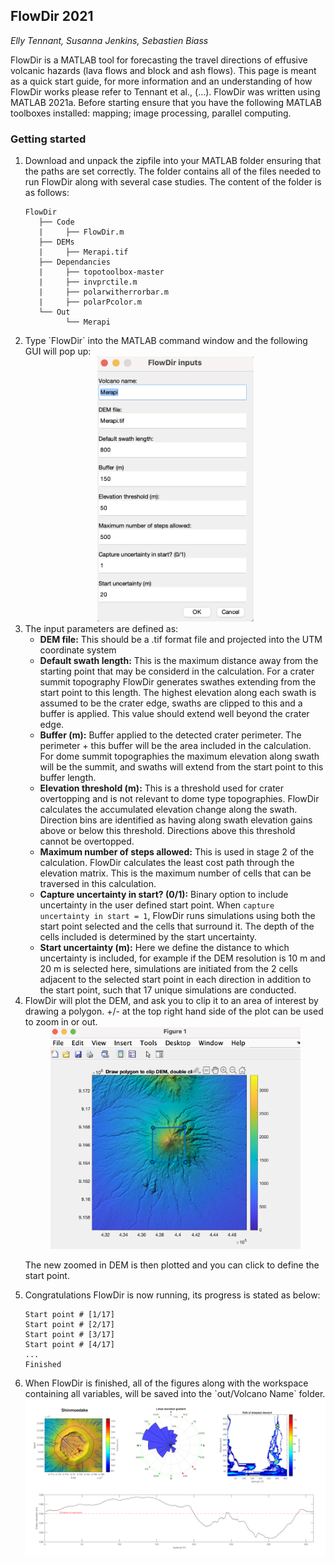 ## FlowDir 2021
*Elly Tennant, Susanna Jenkins, Sebastien Biass*

FlowDir is a MATLAB tool for forecasting the travel directions of effusive volcanic hazards (lava flows and block and ash flows). This page is meant as a quick start guide, for more information and an understanding of how FlowDir works please refer to Tennant et al., (...). FlowDir was written using MATLAB 2021a. Before starting ensure that you have the following MATLAB toolboxes installed: mapping; image processing, parallel computing.

### Getting started

<ol> 
<li> Download and unpack the zipfile into your MATLAB folder ensuring that the paths are set correctly. The folder contains all of the files needed to run FlowDir along with several case studies. The content of the folder is as follows: 

```
FlowDir
   ├── Code
   |	 ├── FlowDir.m
   ├── DEMs
   |	 ├── Merapi.tif
   ├── Dependancies
   |	 ├── topotoolbox-master
   |	 ├── invprctile.m
   |	 ├── polarwitherrorbar.m
   |	 ├── polarPcolor.m
   └── Out
         └── Merapi
```

<li>Type `FlowDir` into the MATLAB command window and the following GUI will pop up:
<br/>

<center><img src="https://github.com/EllyTennant/FlowDir/blob/main/images/GUI.png" width="250"></center>

<li> The input parameters are defined as:

* **DEM file:** This should be a .tif format file and projected into the UTM coordinate system
* **Default swath length:** This is the maximum distance away from the starting point that may be considerd in the calculation. For a crater summit topography FlowDir generates swathes extending from the start point to this length. The highest elevation along each swath is assumed to be the crater edge, swaths are clipped to this and a buffer is applied. This value should extend well beyond the crater edge.
* **Buffer (m):** Buffer applied to the detected crater perimeter. The perimeter + this buffer will be the area included in the calculation. For dome summit topographies the maximum elevation along swath will be the summit, and swaths will extend from the start point to this buffer length.
* **Elevation threshold (m):** This is a threshold used for crater overtopping and is not relevant to dome type topographies. FlowDir calculates the accumulated elevation change along the swath. Direction bins are identified as having along swath elevation gains above or below this threshold. Directions above this threshold cannot be overtopped. 
* **Maximum number of steps allowed:** This is used in stage 2 of the calculation. FlowDir calculates the least cost path through the elevation matrix. This is the maximum number of cells that can be traversed in this calculation.
* **Capture uncertainty in start? (0/1):** Binary option to include uncertainty in the user defined start point. When `capture uncertainty in start = 1`, FlowDir runs simulations using both the start point selected and the cells that surround it. The depth of the cells included is determined by the start uncertainty.
* **Start uncertainty (m):** Here we define the distance to which uncertainty is included, for example if the DEM resolution is 10 m and 20 m is selected here, simulations are initiated from the 2 cells adjacent to the selected start point in each direction in addition to the start point, such that 17 unique simulations are conducted. 

<li>FlowDir will plot the DEM, and ask you to clip it to an area of interest by drawing a polygon. +/- at the top right hand side of the plot can be used to zoom in or out.
<br/>

<center><img src="https://github.com/EllyTennant/FlowDir/blob/main/images/clip_dem.png" width="400"></center>

The new zoomed in DEM is then plotted and you can click to define the start point.

<li> Congratulations FlowDir is now running, its progress is stated as below:

```Running FlowDir, please wait...
Start point # [1/17]
Start point # [2/17]
Start point # [3/17]
Start point # [4/17]
...
Finished
```

<li> When FlowDir is finished, all of the figures along with the workspace containing all variables, will be saved into the `out/Volcano Name` folder.

<br/>
<img src="https://github.com/EllyTennant/FlowDir/blob/main/images/Shinmoedake_ex.png" width="800">

